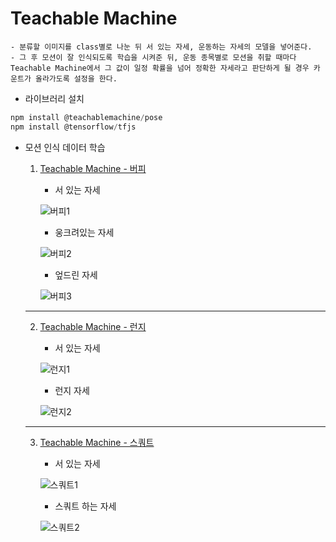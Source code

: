 # Teachable Machine
    - 분류할 이미지를 class별로 나눈 뒤 서 있는 자세, 운동하는 자세의 모델을 넣어준다. 
    - 그 후 모션이 잘 인식되도록 학습을 시켜준 뒤, 운동 종목별로 모션을 취할 때마다 Teachable Machine에서 그 값이 일정 확률을 넘어 정확한 자세라고 판단하게 될 경우 카운트가 올라가도록 설정을 한다.

- 라이브러리 설치
```javascript
npm install @teachablemachine/pose
npm install @tensorflow/tfjs
```

* 모션 인식 데이터 학습
    1. [Teachable Machine - 버피](https://teachablemachine.withgoogle.com/models/E7k2EBOt0/)
        - 서 있는 자세

        ![버피1](/uploads/9f3504af39c9c124a042b67a3311f90b/버피1.PNG)

        - 웅크려있는 자세

        ![버피2](/uploads/50255f481edf6c62bede9252e20ebee6/버피2.PNG)

        - 엎드린 자세

        ![버피3](/uploads/f95cae2e07e49c80656368f99d97aba8/버피3.PNG)

    ---
    2. [Teachable Machine - 런지](https://teachablemachine.withgoogle.com/models/mHBuIVIsV/)
        - 서 있는 자세

        ![런지1](/uploads/c8503eef46f9ad583e9361f8f0a9f153/런지1.PNG)

        - 런지 자세

        ![런지2](/uploads/8ff13af1393df7ea8e01cf244e81baca/런지2.PNG)
    ---
    3. [Teachable Machine - 스쿼트](https://teachablemachine.withgoogle.com/models/rtxvnN4Rz/)
        - 서 있는 자세

        ![스쿼트1](/uploads/caed96b256078015dbb7b9a5bfcc8e00/스쿼트1.PNG)

        - 스쿼트 하는 자세
        
        ![스쿼트2](/uploads/5e613ff6f2c89aa1ba6d45125a9bc98b/스쿼트2.PNG)

